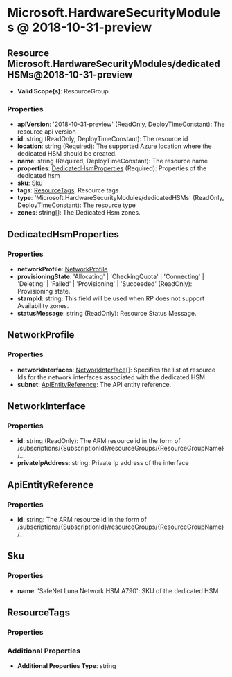 # Microsoft.HardwareSecurityModules @ 2018-10-31-preview

## Resource Microsoft.HardwareSecurityModules/dedicatedHSMs@2018-10-31-preview
* **Valid Scope(s)**: ResourceGroup
### Properties
* **apiVersion**: '2018-10-31-preview' (ReadOnly, DeployTimeConstant): The resource api version
* **id**: string (ReadOnly, DeployTimeConstant): The resource id
* **location**: string (Required): The supported Azure location where the dedicated HSM should be created.
* **name**: string (Required, DeployTimeConstant): The resource name
* **properties**: [DedicatedHsmProperties](#dedicatedhsmproperties) (Required): Properties of the dedicated hsm
* **sku**: [Sku](#sku)
* **tags**: [ResourceTags](#resourcetags): Resource tags
* **type**: 'Microsoft.HardwareSecurityModules/dedicatedHSMs' (ReadOnly, DeployTimeConstant): The resource type
* **zones**: string[]: The Dedicated Hsm zones.

## DedicatedHsmProperties
### Properties
* **networkProfile**: [NetworkProfile](#networkprofile)
* **provisioningState**: 'Allocating' | 'CheckingQuota' | 'Connecting' | 'Deleting' | 'Failed' | 'Provisioning' | 'Succeeded' (ReadOnly): Provisioning state.
* **stampId**: string: This field will be used when RP does not support Availability zones.
* **statusMessage**: string (ReadOnly): Resource Status Message.

## NetworkProfile
### Properties
* **networkInterfaces**: [NetworkInterface](#networkinterface)[]: Specifies the list of resource Ids for the network interfaces associated with the dedicated HSM.
* **subnet**: [ApiEntityReference](#apientityreference): The API entity reference.

## NetworkInterface
### Properties
* **id**: string (ReadOnly): The ARM resource id in the form of /subscriptions/{SubscriptionId}/resourceGroups/{ResourceGroupName}/...
* **privateIpAddress**: string: Private Ip address of the interface

## ApiEntityReference
### Properties
* **id**: string: The ARM resource id in the form of /subscriptions/{SubscriptionId}/resourceGroups/{ResourceGroupName}/...

## Sku
### Properties
* **name**: 'SafeNet Luna Network HSM A790': SKU of the dedicated HSM

## ResourceTags
### Properties
### Additional Properties
* **Additional Properties Type**: string

